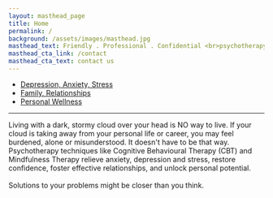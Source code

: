```yaml
---
layout: masthead_page
title: Home
permalink: /
background: /assets/images/masthead.jpg
masthead_text: Friendly . Professional . Confidential <br>psychotherapy in the heart of kitchener-waterloo
masthead_cta_link: /contact
masthead_cta_text: contact us
---
```


<ul class="feature-circles">
    <li><a href="/services/individuals/#stress">Depression, Anxiety, Stress</a></li>
    <li><a href="/services/individuals/#relationships">Family, Relationships</a></li>
    <li><a href="/services/individuals/#wellness">Personal Wellness</a></li>
</ul>

<hr class="content-divider">

<div class="blurb" markdown="1">
Living with a dark, stormy cloud over your head is NO way to live. If your cloud is taking away from your personal life or career, you may feel burdened, alone or misunderstood. It doesn't have to be that way. Psychotherapy techniques like Cognitive Behavioural Therapy (CBT) and Mindfulness Therapy relieve anxiety, depression and stress, restore confidence, foster effective relationships, and unlock personal potential. <br><br>Solutions to your problems might be closer than you think.
</div>
